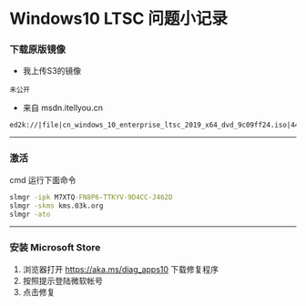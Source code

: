 # Windows10 LTSC 问题小记录



### 下载原版镜像

* 我上传S3的镜像

```
未公开
```

* 来自 msdn.itellyou.cn

```
ed2k://|file|cn_windows_10_enterprise_ltsc_2019_x64_dvd_9c09ff24.iso|4478906368|E7C526499308841A4A6D116C857DB669|/
```



---



### 激活

cmd 运行下面命令

```cmd
slmgr -ipk M7XTQ-FN8P6-TTKYV-9D4CC-J462D
slmgr -skms kms.03k.org
slmgr -ato
```



---



### 安装 Microsoft Store

1. 浏览器打开 <https://aka.ms/diag_apps10> 下载修复程序
2. 按照提示登陆微软帐号
3. 点击修复




